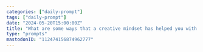 ```yaml
---
categories: ["daily-prompt"]
tags: ["daily-prompt"]
date: "2024-05-20T15:00:00Z"
title: "What are some ways that a creative mindset has helped you with your work?"
type: "prompts"
mastodonID: "112474156874962777"
---
```

